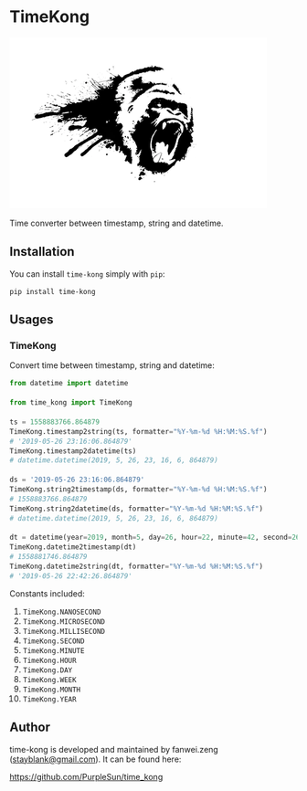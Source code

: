 # TimeKong

![time kong](https://github.com/PurpleSun/time_kong/blob/master/time-kong-logo.png?raw=true "time kong")

Time converter between timestamp, string and datetime.


## Installation

You can install `time-kong` simply with `pip`:

```
pip install time-kong
```


## Usages

### TimeKong

Convert time between timestamp, string and datetime:

```python
from datetime import datetime

from time_kong import TimeKong

ts = 1558883766.864879
TimeKong.timestamp2string(ts, formatter="%Y-%m-%d %H:%M:%S.%f")
# '2019-05-26 23:16:06.864879'
TimeKong.timestamp2datetime(ts)
# datetime.datetime(2019, 5, 26, 23, 16, 6, 864879)

ds = '2019-05-26 23:16:06.864879'
TimeKong.string2timestamp(ds, formatter="%Y-%m-%d %H:%M:%S.%f")
# 1558883766.864879
TimeKong.string2datetime(ds, formatter="%Y-%m-%d %H:%M:%S.%f")
# datetime.datetime(2019, 5, 26, 23, 16, 6, 864879)

dt = datetime(year=2019, month=5, day=26, hour=22, minute=42, second=26, microsecond=864879)
TimeKong.datetime2timestamp(dt)
# 1558881746.864879
TimeKong.datetime2string(dt, formatter="%Y-%m-%d %H:%M:%S.%f")
# '2019-05-26 22:42:26.864879'
```

Constants included:

1. `TimeKong.NANOSECOND`
1. `TimeKong.MICROSECOND`
2. `TimeKong.MILLISECOND`
3. `TimeKong.SECOND`
4. `TimeKong.MINUTE`
5. `TimeKong.HOUR`
6. `TimeKong.DAY`
7. `TimeKong.WEEK`
8. `TimeKong.MONTH`
9. `TimeKong.YEAR`


## Author

time-kong is developed and maintained by fanwei.zeng (stayblank@gmail.com). It can be found here:

https://github.com/PurpleSun/time_kong